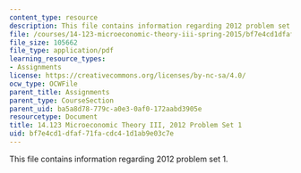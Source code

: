 ```yaml
---
content_type: resource
description: This file contains information regarding 2012 problem set 1.
file: /courses/14-123-microeconomic-theory-iii-spring-2015/bf7e4cd1dfaf71facdc41d1ab9e03c7e_MIT14_123S15_PSet_1_12.pdf
file_size: 105662
file_type: application/pdf
learning_resource_types:
- Assignments
license: https://creativecommons.org/licenses/by-nc-sa/4.0/
ocw_type: OCWFile
parent_title: Assignments
parent_type: CourseSection
parent_uid: ba5a8d78-779c-a0e3-0af0-172aabd3905e
resourcetype: Document
title: 14.123 Microeconomic Theory III, 2012 Problem Set 1
uid: bf7e4cd1-dfaf-71fa-cdc4-1d1ab9e03c7e
---
```

This file contains information regarding 2012 problem set 1.